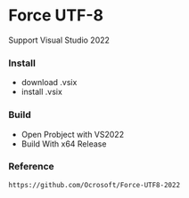# Force UTF-8 
Support Visual Studio 2022

### Install
- download .vsix
- install .vsix

### Build
- Open Probject with VS2022
- Build With x64 Release

### Reference
	https://github.com/Ocrosoft/Force-UTF8-2022
